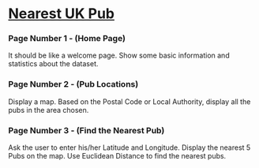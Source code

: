 # [Nearest UK Pub](https://mohammadwasiq0-nearest-uk-pub-home-eingul.streamlit.app/)

### Page Number 1 - (Home Page)
It should be like a welcome page. Show some basic information and statistics about the dataset.

### Page Number 2 - (Pub Locations)
Display a map. Based on the Postal Code or Local Authority, display all the pubs in the area chosen.

### Page Number 3 - (Find the Nearest Pub)
Ask the user to enter his/her Latitude and Longitude. Display the nearest 5 Pubs on the map. Use Euclidean Distance to find the nearest pubs.
